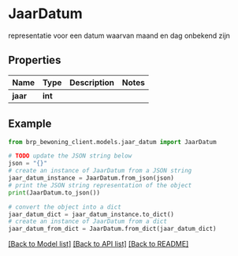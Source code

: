 # JaarDatum

representatie voor een datum waarvan maand en dag onbekend zijn

## Properties

Name | Type | Description | Notes
------------ | ------------- | ------------- | -------------
**jaar** | **int** |  | 

## Example

```python
from brp_bewoning_client.models.jaar_datum import JaarDatum

# TODO update the JSON string below
json = "{}"
# create an instance of JaarDatum from a JSON string
jaar_datum_instance = JaarDatum.from_json(json)
# print the JSON string representation of the object
print(JaarDatum.to_json())

# convert the object into a dict
jaar_datum_dict = jaar_datum_instance.to_dict()
# create an instance of JaarDatum from a dict
jaar_datum_from_dict = JaarDatum.from_dict(jaar_datum_dict)
```
[[Back to Model list]](../README.md#documentation-for-models) [[Back to API list]](../README.md#documentation-for-api-endpoints) [[Back to README]](../README.md)


